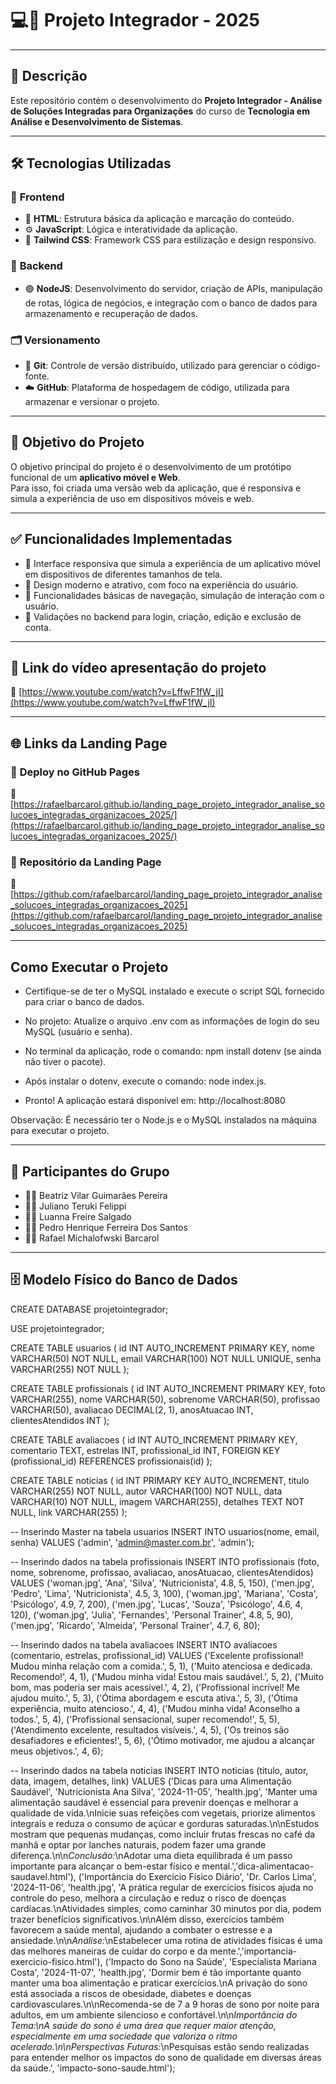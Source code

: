 # 💻📱 Projeto Integrador - 2025

----

## 📘 **Descrição**

Este repositório contém o desenvolvimento do **Projeto Integrador - Análise de Soluções Integradas para Organizações** do curso de **Tecnologia em Análise e Desenvolvimento de Sistemas**.

----

## 🛠️ **Tecnologias Utilizadas**

### 🎨 **Frontend**

- 🧱 **HTML**: Estrutura básica da aplicação e marcação do conteúdo.  
- ⚙️ **JavaScript**: Lógica e interatividade da aplicação.  
- 🎨 **Tailwind CSS**: Framework CSS para estilização e design responsivo.

### 🔧 **Backend**

- 🟢 **NodeJS**: Desenvolvimento do servidor, criação de APIs, manipulação de rotas, lógica de negócios, e integração com o banco de dados para armazenamento e recuperação de dados.

### 🗂️ **Versionamento**

- 🌿 **Git**: Controle de versão distribuído, utilizado para gerenciar o código-fonte.  
- ☁️ **GitHub**: Plataforma de hospedagem de código, utilizada para armazenar e versionar o projeto.

---

## 🎯 **Objetivo do Projeto**

O objetivo principal do projeto é o desenvolvimento de um protótipo funcional de um **aplicativo móvel e Web**.  
Para isso, foi criada uma versão web da aplicação, que é responsiva e simula a experiência de uso em dispositivos móveis e web.

---

## ✅ **Funcionalidades Implementadas**

- 📱 Interface responsiva que simula a experiência de um aplicativo móvel em dispositivos de diferentes tamanhos de tela.  
- 🎨 Design moderno e atrativo, com foco na experiência do usuário.  
- 🧭 Funcionalidades básicas de navegação, simulação de interação com o usuário.  
- 🔐 Validações no backend para login, criação, edição e exclusão de conta.

---

## 🎥 **Link do vídeo apresentação do projeto**

🔗 [https://www.youtube.com/watch?v=LffwF1fW_jI](https://www.youtube.com/watch?v=LffwF1fW_jI)

---

## 🌐 **Links da Landing Page**

### 🚀 **Deploy no GitHub Pages**  
🔗 [https://rafaelbarcarol.github.io/landing_page_projeto_integrador_analise_solucoes_integradas_organizacoes_2025/](https://rafaelbarcarol.github.io/landing_page_projeto_integrador_analise_solucoes_integradas_organizacoes_2025/)

### 📂 **Repositório da Landing Page**  
🔗 [https://github.com/rafaelbarcarol/landing_page_projeto_integrador_analise_solucoes_integradas_organizacoes_2025](https://github.com/rafaelbarcarol/landing_page_projeto_integrador_analise_solucoes_integradas_organizacoes_2025)

---

## Como Executar o Projeto

- Certifique-se de ter o MySQL instalado e execute o script SQL fornecido para criar o banco de dados.

- No projeto: Atualize o arquivo .env com as informações de login do seu MySQL (usuário e senha).

- No terminal da aplicação, rode o comando: npm install dotenv (se ainda não tiver o pacote).

- Após instalar o dotenv, execute o comando: node index.js.

- Pronto! A aplicação estará disponível em: http://localhost:8080

Observação: É necessário ter o Node.js e o MySQL instalados na máquina para executar o projeto.

---

## 👥 **Participantes do Grupo**

- 👩‍💻 Beatriz Vilar Guimarães Pereira  
- 👨‍💻 Juliano Teruki Felippi  
- 👩‍💻 Luanna Freire Salgado 
- 👨‍💻 Pedro Henrique Ferreira Dos Santos 
- 👨‍💻 Rafael Michalofwski Barcarol

---

## 🗄️ **Modelo Físico do Banco de Dados**

CREATE DATABASE projetointegrador;

USE projetointegrador;

CREATE TABLE usuarios (
    id INT AUTO_INCREMENT PRIMARY KEY,
    nome VARCHAR(50) NOT NULL,
    email VARCHAR(100) NOT NULL UNIQUE,
    senha VARCHAR(255) NOT NULL
);

CREATE TABLE profissionais (
    id INT AUTO_INCREMENT PRIMARY KEY,
    foto VARCHAR(255),
    nome VARCHAR(50),
    sobrenome VARCHAR(50),
    profissao VARCHAR(50),
    avaliacao DECIMAL(2, 1),
    anosAtuacao INT,
    clientesAtendidos INT
);

CREATE TABLE avaliacoes (
    id INT AUTO_INCREMENT PRIMARY KEY,
    comentario TEXT,
    estrelas INT,
    profissional_id INT,
    FOREIGN KEY (profissional_id) REFERENCES profissionais(id)
);

CREATE TABLE noticias (
    id INT PRIMARY KEY AUTO_INCREMENT,
    titulo VARCHAR(255) NOT NULL,
    autor VARCHAR(100) NOT NULL,
    data VARCHAR(10) NOT NULL,
    imagem VARCHAR(255),
    detalhes TEXT NOT NULL,
    link VARCHAR(255)
);

-- Inserindo Master na tabela usuarios
INSERT INTO usuarios(nome, email, senha) VALUES
('admin', 'admin@master.com.br', 'admin');

-- Inserindo dados na tabela profissionais
INSERT INTO profissionais (foto, nome, sobrenome, profissao, avaliacao, anosAtuacao, clientesAtendidos) VALUES
('woman.jpg', 'Ana', 'Silva', 'Nutricionista', 4.8, 5, 150),
('men.jpg', 'Pedro', 'Lima', 'Nutricionista', 4.5, 3, 100),
('woman.jpg', 'Mariana', 'Costa', 'Psicólogo', 4.9, 7, 200),
('men.jpg', 'Lucas', 'Souza', 'Psicólogo', 4.6, 4, 120),
('woman.jpg', 'Julia', 'Fernandes', 'Personal Trainer', 4.8, 5, 90),
('men.jpg', 'Ricardo', 'Almeida', 'Personal Trainer', 4.7, 6, 80);

-- Inserindo dados na tabela avaliacoes
INSERT INTO avaliacoes (comentario, estrelas, profissional_id) VALUES
('Excelente profissional! Mudou minha relação com a comida.', 5, 1),
('Muito atenciosa e dedicada. Recomendo!', 4, 1),
('Mudou minha vida! Estou mais saudável.', 5, 2),
('Muito bom, mas poderia ser mais acessível.', 4, 2),
('Profissional incrível! Me ajudou muito.', 5, 3),
('Ótima abordagem e escuta ativa.', 5, 3),
('Ótima experiência, muito atencioso.', 4, 4),
('Mudou minha vida! Aconselho a todos.', 5, 4),
('Profissional sensacional, super recomendo!', 5, 5),
('Atendimento excelente, resultados visíveis.', 4, 5),
('Os treinos são desafiadores e eficientes!', 5, 6),
('Ótimo motivador, me ajudou a alcançar meus objetivos.', 4, 6);


-- Inserindo dados na tabela noticias
INSERT INTO noticias (titulo, autor, data, imagem, detalhes, link) 
VALUES
('Dicas para uma Alimentação Saudável', 'Nutricionista Ana Silva', '2024-11-05', 'health.jpg', 'Manter uma alimentação saudável é essencial para prevenir doenças e melhorar a qualidade de vida.\nInicie suas refeições com vegetais, priorize alimentos integrais e reduza o consumo de açúcar e gorduras saturadas.\n\nEstudos mostram que pequenas mudanças, como incluir frutas frescas no café da manhã e optar por lanches naturais, podem fazer uma grande diferença.\n\n*Conclusão:*\nAdotar uma dieta equilibrada é um passo importante para alcançar o bem-estar físico e mental.','dica-alimentacao-saudavel.html'),
('Importância do Exercício Físico Diário', 'Dr. Carlos Lima', '2024-11-06', 'health.jpg', 'A prática regular de exercícios físicos ajuda no controle do peso, melhora a circulação e reduz o risco de doenças cardíacas.\nAtividades simples, como caminhar 30 minutos por dia, podem trazer benefícios significativos.\n\nAlém disso, exercícios também favorecem a saúde mental, ajudando a combater o estresse e a ansiedade.\n\n*Análise:*\nEstabelecer uma rotina de atividades físicas é uma das melhores maneiras de cuidar do corpo e da mente.','importancia-exercicio-fisico.html'),
('Impacto do Sono na Saúde', 'Especialista Mariana Costa', '2024-11-07', 'health.jpg', 'Dormir bem é tão importante quanto manter uma boa alimentação e praticar exercícios.\nA privação do sono está associada a riscos de obesidade, diabetes e doenças cardiovasculares.\n\nRecomenda-se de 7 a 9 horas de sono por noite para adultos, em um ambiente silencioso e confortável.\n\n*Importância do Tema:\nA saúde do sono é uma área que requer maior atenção, especialmente em uma sociedade que valoriza o ritmo acelerado.\n\nPerspectivas Futuras:*\nPesquisas estão sendo realizadas para entender melhor os impactos do sono de qualidade em diversas áreas da saúde.', 'impacto-sono-saude.html');
